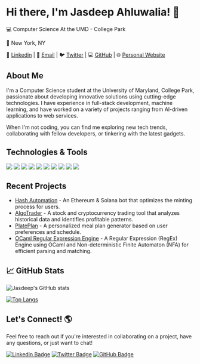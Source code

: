 # Hi there, I'm Jasdeep Ahluwalia! 👋

💻 Computer Science At the UMD - College Park 

📍 New York, NY

🔗 [Linkedin](https://linkedin.com/in/jasdeep-ahluwalia) | 📨 [Email](mailto:jasdeep.a@outlook.com) | 🐦 [Twitter](https://twitter.com/JazaScript) | 💻 [GitHub](https://github.com/ahluwalij) | 🌐 [Personal Website](https://jasdeep-showcase.vercel.app/)

## About Me

I'm a Computer Science student at the University of Maryland, College Park, passionate about developing innovative solutions using cutting-edge technologies. I have experience in full-stack development, machine learning, and have worked on a variety of projects ranging from AI-driven applications to web services.

When I'm not coding, you can find me exploring new tech trends, collaborating with fellow developers, or tinkering with the latest gadgets.

## Technologies & Tools

![](https://img.shields.io/badge/Code-Python-informational?style=flat&logo=python&logoColor=white&color=blue)
![](https://img.shields.io/badge/Code-Java-informational?style=flat&logo=java&logoColor=white&color=blue)
![](https://img.shields.io/badge/Code-JavaScript-informational?style=flat&logo=javascript&logoColor=white&color=blue)
![](https://img.shields.io/badge/Framework-Angular-informational?style=flat&logo=angular&logoColor=white&color=blue)
![](https://img.shields.io/badge/Framework-React-informational?style=flat&logo=react&logoColor=white&color=blue)
![](https://img.shields.io/badge/Framework-Flask-informational?style=flat&logo=flask&logoColor=white&color=blue)
![](https://img.shields.io/badge/Database-SQL-informational?style=flat&logo=mysql&logoColor=white&color=blue)
![](https://img.shields.io/badge/Database-MongoDB-informational?style=flat&logo=mongodb&logoColor=white&color=blue)
![](https://img.shields.io/badge/Tools-AWS-informational?style=flat&logo=amazon-aws&logoColor=white&color=blue)
![](https://img.shields.io/badge/Tools-Git-informational?style=flat&logo=git&logoColor=white&color=blue)

## Recent Projects

- [Hash Automation](https://youtu.be/vRfGE2vPys) - An Ethereum & Solana bot that optimizes the minting process for users.
- [AlgoTrader](https://github.com/ahluwalij/AlgoTrader) - A stock and cryptocurrency trading tool that analyzes historical data and identifies profitable patterns.
- [PlatePlan](https://plateplan.xyz) - A personalized meal plan generator based on user preferences and schedule.
- [OCaml Regular Expression Engine](https://github.com/cmsc330-umd/project-3-ahluwalij) - A Regular Expression (RegEx) Engine using OCaml and Non-deterministic Finite Automaton (NFA) for efficient parsing and matching.

## 📈 GitHub Stats

![Jasdeep's GitHub stats](https://github-readme-stats.vercel.app/api?username=ahluwalij&show_icons=true&theme=radical)

[![Top Langs](https://github-readme-stats.vercel.app/api/top-langs/?username=ahluwalij&layout=compact&theme=radical)](https://github.com/ahluwalij/github-readme-stats)

## Let's Connect! 🌎

Feel free to reach out if you're interested in collaborating on a project, have any questions, or just want to chat!

[![Linkedin Badge](https://img.shields.io/badge/-Jasdeep_Ahluwalia-blue?style=flat&logo=Linkedin&logoColor=white&link=https://www.linkedin.com/in/jasdeep-ahluwalia/)](https://www.linkedin.com/in/jasdeep-ahluwalia/)
[![Twitter Badge](https://img.shields.io/badge/-JazaScript-blue?style=flat&logo=Twitter&logoColor=white&link=https://twitter.com/JazaScript)](https://twitter.com/JazaScript)
[![GitHub Badge](https://img.shields.io/badge/-ahluwalij-blue?style=flat&logo=GitHub&logoColor=white&link=https://github.com/ahluwalij)](https://github.com/ahluwalij)


